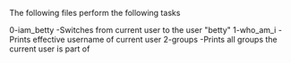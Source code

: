 
The following files perform the following tasks

0-iam_betty          -Switches from current user to the user "betty"
1-who_am_i           -Prints effective username of current user
2-groups             -Prints all groups the current user is part of
